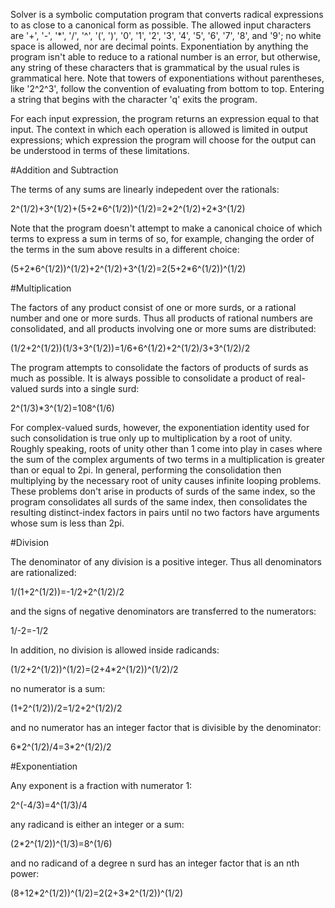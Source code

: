 Solver is a symbolic computation program that converts radical expressions to as close to a canonical form as possible. The allowed input characters are '+', '-', '\*', '/', '^', '(', ')', '0', '1', '2', '3', '4', '5', '6', '7', '8', and '9'; no white space is allowed, nor are decimal points. Exponentiation by anything the program isn't able to reduce to a rational number is an error, but otherwise, any string of these characters that is grammatical by the usual rules is grammatical here. Note that towers of exponentiations without parentheses, like '2^2^3', follow the convention of evaluating from bottom to top. Entering a string that begins with the character 'q' exits the program.

For each input expression, the program returns an expression equal to that input. The context in which each operation is allowed is limited in output expressions; which expression the program will choose for the output can be understood in terms of these limitations. 

#Addition and Subtraction

The terms of any sums are linearly indepedent over the rationals:

2^(1/2)+3^(1/2)+(5+2\*6^(1/2))^(1/2)=2\*2^(1/2)+2\*3^(1/2)

Note that the program doesn't attempt to make a canonical choice of which terms to express a sum in terms of so, for example, changing the order of the terms in the sum above results in a different choice:

(5+2\*6^(1/2))^(1/2)+2^(1/2)+3^(1/2)=2(5+2\*6^(1/2))^(1/2)

#Multiplication

The factors of any product consist of one or more surds, or a rational number and one or more surds. Thus all products of rational numbers are consolidated, and all products involving one or more sums are distributed:

(1/2+2^(1/2))(1/3+3^(1/2))=1/6+6^(1/2)+2^(1/2)/3+3^(1/2)/2

The program attempts to consolidate the factors of products of surds as much as possible. It is always possible to consolidate a product of real-valued surds into a single surd:

2^(1/3)\*3^(1/2)=108^(1/6)

For complex-valued surds, however, the exponentiation identity used for such consolidation is true only up to multiplication by a root of unity. Roughly speaking, roots of unity other than 1 come into play in cases where the sum of the complex arguments of two terms in a multiplication is greater than or equal to 2pi. In general, performing the consolidation then multiplying by the necessary root of unity causes infinite looping problems. These problems don't arise in products of surds of the same index, so the program consolidates all surds of the same index, then consolidates the resulting distinct-index factors in pairs until no two factors have arguments whose sum is less than 2pi.

#Division

The denominator of any division is a positive integer. Thus all denominators are rationalized: 

1/(1+2^(1/2))=-1/2+2^(1/2)/2

and the signs of negative denominators are transferred to the numerators:

1/-2=-1/2

In addition, no division is allowed inside radicands:

(1/2+2^(1/2))^(1/2)=(2+4\*2^(1/2))^(1/2)/2

no numerator is a sum:

(1+2^(1/2))/2=1/2+2^(1/2)/2

and no numerator has an integer factor that is divisible by the denominator:

6\*2^(1/2)/4=3\*2^(1/2)/2

#Exponentiation

Any exponent is a fraction with numerator 1:

2^(-4/3)=4^(1/3)/4

any radicand is either an integer or a sum:

(2\*2^(1/2))^(1/3)=8^(1/6)

and no radicand of a degree n surd has an integer factor that is an nth power:

(8+12\*2^(1/2))^(1/2)=2(2+3\*2^(1/2))^(1/2)
